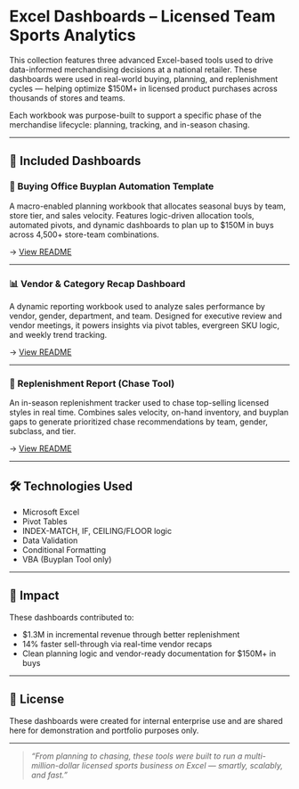 # Excel Dashboards – Licensed Team Sports Analytics

This collection features three advanced Excel-based tools used to drive data-informed merchandising decisions at a national retailer. These dashboards were used in real-world buying, planning, and replenishment cycles — helping optimize $150M+ in licensed product purchases across thousands of stores and teams.

Each workbook was purpose-built to support a specific phase of the merchandise lifecycle: planning, tracking, and in-season chasing.

---

## 📁 Included Dashboards

### 🛒 Buying Office Buyplan Automation Template
A macro-enabled planning workbook that allocates seasonal buys by team, store tier, and sales velocity. Features logic-driven allocation tools, automated pivots, and dynamic dashboards to plan up to $150M in buys across 4,500+ store-team combinations.

→ [View README](./Buyplan_Tool/README.md)

---

### 📊 Vendor & Category Recap Dashboard
A dynamic reporting workbook used to analyze sales performance by vendor, gender, department, and team. Designed for executive review and vendor meetings, it powers insights via pivot tables, evergreen SKU logic, and weekly trend tracking.

→ [View README](./Vendor_Recap/README.md)

---

### 🔄 Replenishment Report (Chase Tool)
An in-season replenishment tracker used to chase top-selling licensed styles in real time. Combines sales velocity, on-hand inventory, and buyplan gaps to generate prioritized chase recommendations by team, gender, subclass, and tier.

→ [View README](./Replenishment_Tool/README.md)

---

## 🛠️ Technologies Used

- Microsoft Excel
- Pivot Tables
- INDEX-MATCH, IF, CEILING/FLOOR logic
- Data Validation
- Conditional Formatting
- VBA (Buyplan Tool only)

---

## 🧠 Impact

These dashboards contributed to:
- $1.3M in incremental revenue through better replenishment
- 14% faster sell-through via real-time vendor recaps
- Clean planning logic and vendor-ready documentation for $150M+ in buys

---

## 📄 License

These dashboards were created for internal enterprise use and are shared here for demonstration and portfolio purposes only.

---

> *“From planning to chasing, these tools were built to run a multi-million-dollar licensed sports business on Excel — smartly, scalably, and fast.”*
